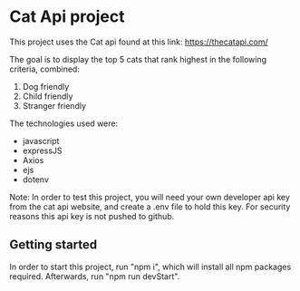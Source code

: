 # Cat Api project

This project uses the Cat api found at this link: https://thecatapi.com/

The goal is to display the top 5 cats that rank highest in the following criteria, combined:
1. Dog friendly
2. Child friendly
3. Stranger friendly

The technologies used were:
- javascript
- expressJS
- Axios
- ejs
- dotenv

Note: In order to test this project, you will need your own developer api key from the cat api website, and create a .env file to hold this key. For security reasons this api key is not pushed to github.

## Getting started

In order to start this project, run "npm i", which will install all npm packages required. Afterwards, run "npm run devStart".


